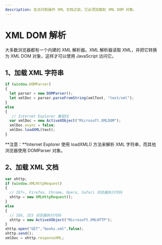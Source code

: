 ```yaml
---
description: 在访问和操作 XML 文档之前，它必须加载到 XML DOM 对象。
---
```


# XML DOM 解析

大多数浏览器都有一个内建的 XML 解析器。XML 解析器读取 XML，并把它转换为 XML DOM 对象，这样才可以使用 JavaScript 访问它。

## 1、加载 XML 字符串

```javascript
if (window.DOMParser)
{
  let parser = new DOMParser();
  let xmlDoc = parser.parseFromString(xmlText, "text/xml");
}
else
{
   // Internet Explorer 兼容IE
  var xmlDoc = new ActiveXObject("Microsoft.XMLDOM");
  xmlDoc.async = false;
  xmlDoc.loadXML(text); 
}
```

 **注意：**Internet Explorer 使用 loadXML\(\) 方法来解析 XML 字符串，而其他浏览器使用 DOMParser 对象。

## 2、加载 XML 文档

```javascript
var xhttp;
if (window.XMLHttpRequest)
{
  // IE7+, Firefox, Chrome, Opera, Safari 浏览器执行代码
  xhttp = new XMLHttpRequest();
}
else
{
  // IE6, IE5 浏览器执行代码
  xhttp = new ActiveXObject("Microsoft.XMLHTTP");
}
xhttp.open("GET","books.xml",false);
xhttp.send();
xmlDoc = xhttp.responseXML;
```

